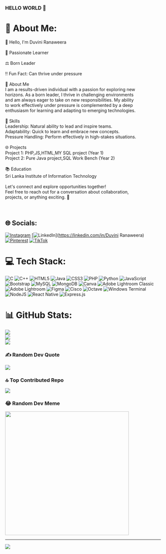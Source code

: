 ### HELLO WORLD 👋

# 💫 About Me:
👋 Hello, I'm Duvini Ranaweera<br><br>🌟 Passionate Learner<br><br>⚖️ Born Leader<br><br>‼️ Fun Fact: Can thrive under pressure<br><br>🚀 About Me<br>I am a results-driven individual with a passion for exploring new<br>horizons. As a born leader, I thrive in challenging environments <br>and am always eager to take on new responsibilities. My ability<br>to work effectively under pressure is complemented by a deep <br>enthusiasm for learning and adapting to emerging technologies.<br><br>💼 Skills<br>Leadership: Natural ability to lead and inspire teams.<br>Adaptability: Quick to learn and embrace new concepts.<br>Pressure Handling: Perform effectively in high-stakes situations.<br><br>🌐 Projects<br>Project  1: PHP,JS,HTML,MY SQL project (Year 1)<br>Project 2: Pure Java project,SQL Work Bench (Year 2)<br><br>📚 Education<br>Sri Lanka Institute of Information Technology <br><br>Let's connect and explore opportunities together! <br>Feel free to reach out for a conversation about collaboration, <br>projects, or anything exciting. 🚀<br><br><br>


## 🌐 Socials:
[![Instagram](https://img.shields.io/badge/Instagram-%23E4405F.svg?logo=Instagram&logoColor=white)](https://instagram.com/duvi_ni.z) [![LinkedIn](https://img.shields.io/badge/LinkedIn-%230077B5.svg?logo=linkedin&logoColor=white)](https://linkedin.com/in/Duvini Ranaweera) [![Pinterest](https://img.shields.io/badge/Pinterest-%23E60023.svg?logo=Pinterest&logoColor=white)](https://pinterest.com/Duvini_Ranaweera) [![TikTok](https://img.shields.io/badge/TikTok-%23000000.svg?logo=TikTok&logoColor=white)](https://tiktok.com/@dsr_020509) 

# 💻 Tech Stack:
![C](https://img.shields.io/badge/c-%2300599C.svg?style=for-the-badge&logo=c&logoColor=white) ![C++](https://img.shields.io/badge/c++-%2300599C.svg?style=for-the-badge&logo=c%2B%2B&logoColor=white) ![HTML5](https://img.shields.io/badge/html5-%23E34F26.svg?style=for-the-badge&logo=html5&logoColor=white) ![Java](https://img.shields.io/badge/java-%23ED8B00.svg?style=for-the-badge&logo=openjdk&logoColor=white) ![CSS3](https://img.shields.io/badge/css3-%231572B6.svg?style=for-the-badge&logo=css3&logoColor=white) ![PHP](https://img.shields.io/badge/php-%23777BB4.svg?style=for-the-badge&logo=php&logoColor=white) ![Python](https://img.shields.io/badge/python-3670A0?style=for-the-badge&logo=python&logoColor=ffdd54) ![JavaScript](https://img.shields.io/badge/javascript-%23323330.svg?style=for-the-badge&logo=javascript&logoColor=%23F7DF1E) ![Bootstrap](https://img.shields.io/badge/bootstrap-%238511FA.svg?style=for-the-badge&logo=bootstrap&logoColor=white) ![MySQL](https://img.shields.io/badge/mysql-%2300000f.svg?style=for-the-badge&logo=mysql&logoColor=white) ![MongoDB](https://img.shields.io/badge/MongoDB-%234ea94b.svg?style=for-the-badge&logo=mongodb&logoColor=white) ![Canva](https://img.shields.io/badge/Canva-%2300C4CC.svg?style=for-the-badge&logo=Canva&logoColor=white) ![Adobe Lightroom Classic](https://img.shields.io/badge/Adobe%20Lightroom%20Classic-31A8FF.svg?style=for-the-badge&logo=Adobe%20Lightroom%20Classic&logoColor=white) ![Adobe Lightroom](https://img.shields.io/badge/Adobe%20Lightroom-31A8FF.svg?style=for-the-badge&logo=Adobe%20Lightroom&logoColor=white) ![Figma](https://img.shields.io/badge/figma-%23F24E1E.svg?style=for-the-badge&logo=figma&logoColor=white) ![Cisco](https://img.shields.io/badge/cisco-%23049fd9.svg?style=for-the-badge&logo=cisco&logoColor=black) ![Octave](https://img.shields.io/badge/OCTAVE-darkblue?style=for-the-badge&logo=octave&logoColor=fcd683) ![Windows Terminal](https://img.shields.io/badge/Windows%20Terminal-%234D4D4D.svg?style=for-the-badge&logo=windows-terminal&logoColor=white) ![NodeJS](https://img.shields.io/badge/node.js-6DA55F?style=for-the-badge&logo=node.js&logoColor=white) ![React Native](https://img.shields.io/badge/react_native-%2320232a.svg?style=for-the-badge&logo=react&logoColor=%2361DAFB) ![Express.js](https://img.shields.io/badge/express.js-%23404d59.svg?style=for-the-badge&logo=express&logoColor=%2361DAFB)
# 📊 GitHub Stats:
![](https://github-readme-stats.vercel.app/api?username=Duvini&theme=radical&hide_border=false&include_all_commits=true&count_private=true)<br/>
![](https://github-readme-streak-stats.herokuapp.com/?user=Duvini&theme=radical&hide_border=false)<br/>
![](https://github-readme-stats.vercel.app/api/top-langs/?username=Duvini&theme=radical&hide_border=false&include_all_commits=true&count_private=true&layout=compact)

### ✍️ Random Dev Quote
![](https://quotes-github-readme.vercel.app/api?type=horizontal&theme=radical)

### 🔝 Top Contributed Repo
![](https://github-contributor-stats.vercel.app/api?username=Duvini&limit=5&theme=dark&combine_all_yearly_contributions=true)

### 😂 Random Dev Meme
<img src='https://randommeme-five.vercel.app/' style="height: 400px;"/>

---
[![](https://visitcount.itsvg.in/api?id=Duvini&icon=0&color=1)](https://visitcount.itsvg.in)

<!-- Proudly created with GPRM ( https://gprm.itsvg.in ) -->
